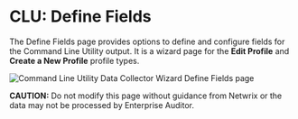 # CLU: Define Fields

The Define Fields page provides options to define and configure fields for the Command Line Utility
output. It is a wizard page for the **Edit Profile** and **Create a New Profile** profile types.

![Command Line Utility Data Collector Wizard Define Fields page](/img/product_docs/accessanalyzer/11.6/admin/datacollector/commandlineutility/definefields.webp)

**CAUTION:** Do not modify this page without guidance from Netwrix or the data may not be processed
by Enterprise Auditor.
